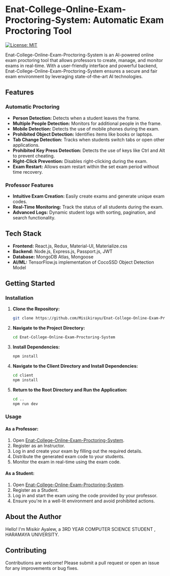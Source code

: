 # **Enat-College-Online-Exam-Proctoring-System: Automatic Exam Proctoring Tool**

[![License: MIT](https://img.shields.io/badge/License-MIT-yellow.svg)](https://opensource.org/licenses/MIT)

Enat-College-Online-Exam-Proctoring-System is an AI-powered online exam proctoring tool that allows professors to create, manage, and monitor exams in real-time. With a user-friendly interface and powerful backend, Enat-College-Online-Exam-Proctoring-System ensures a secure and fair exam environment by leveraging state-of-the-art AI technologies.

## **Features**

### **Automatic Proctoring**
- **Person Detection:** Detects when a student leaves the frame.
- **Multiple People Detection:** Monitors for additional people in the frame.
- **Mobile Detection:** Detects the use of mobile phones during the exam.
- **Prohibited Object Detection:** Identifies items like books or laptops.
- **Tab Change Detection:** Tracks when students switch tabs or open other applications.
- **Prohibited Key Press Detection:** Detects the use of keys like Ctrl and Alt to prevent cheating.
- **Right-Click Prevention:** Disables right-clicking during the exam.
- **Exam Restart:** Allows exam restart within the set exam period without time recovery.

### **Professor Features**
- **Intuitive Exam Creation:** Easily create exams and generate unique exam codes.
- **Real-Time Monitoring:** Track the status of all students during the exam.
- **Advanced Logs:** Dynamic student logs with sorting, pagination, and search functionality.

## **Tech Stack**
- **Frontend:** React.js, Redux, Material-UI, Materialize.css
- **Backend:** Node.js, Express.js, Passport.js, JWT
- **Database:** MongoDB Atlas, Mongoose
- **AI/ML:** TensorFlow.js implementation of CocoSSD Object Detection Model

## **Getting Started**

### **Installation**

1. **Clone the Repository:**
   ```bash
   git clone https://github.com/Misikirayu/Enat-College-Online-Exam-Proctoring-System.git
2. **Navigate to the Project Directory:**
     ```bash
     cd Enat-College-Online-Exam-Proctoring-System
3. **Install Dependencies:**
     ```bash
     npm install
4. **Navigate to the Client Directory and Install Dependencies:**
     ```bash
     cd client
     npm install
5. **Return to the Root Directory and Run the Application:**
     ```bash
     cd ..
     npm run dev

### **Usage**

#### **As a Professor:**

1. Open [Enat-College-Online-Exam-Proctoring-System](/Enat-College-Online-Exam-Proctoring-System).
2. Register as an Instructor.
3. Log in and create your exam by filling out the required details.
4. Distribute the generated exam code to your students.
5. Monitor the exam in real-time using the exam code.

#### **As a Student:**

1. Open [Enat-College-Online-Exam-Proctoring-System](/Enat-College-Online-Exam-Proctoring-System).
2. Register as a Student.
3. Log in and start the exam using the code provided by your professor.
4. Ensure you're in a well-lit environment and avoid prohibited actions.

## **About the Author**

Hello! I'm Misikir Ayalew, a 3RD YEAR COMPUTER SCIENCE STUDENT , HARAMAYA UNIVERSITY.

## **Contributing**

Contributions are welcome! Please submit a pull request or open an issue for any improvements or bug fixes.




